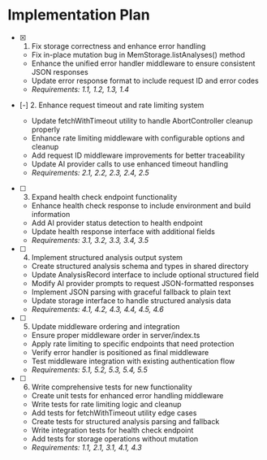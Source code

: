 # Implementation Plan

- [x] 1. Fix storage correctness and enhance error handling





  - Fix in-place mutation bug in MemStorage.listAnalyses() method
  - Enhance the unified error handler middleware to ensure consistent JSON responses
  - Update error response format to include request ID and error codes
  - _Requirements: 1.1, 1.2, 1.3, 1.4_

- [-] 2. Enhance request timeout and rate limiting system



  - Update fetchWithTimeout utility to handle AbortController cleanup properly
  - Enhance rate limiting middleware with configurable options and cleanup
  - Add request ID middleware improvements for better traceability
  - Update AI provider calls to use enhanced timeout handling
  - _Requirements: 2.1, 2.2, 2.3, 2.4, 2.5_

- [ ] 3. Expand health check endpoint functionality
  - Enhance health check response to include environment and build information
  - Add AI provider status detection to health endpoint
  - Update health response interface with additional fields
  - _Requirements: 3.1, 3.2, 3.3, 3.4, 3.5_

- [ ] 4. Implement structured analysis output system
  - Create structured analysis schema and types in shared directory
  - Update AnalysisRecord interface to include optional structured field
  - Modify AI provider prompts to request JSON-formatted responses
  - Implement JSON parsing with graceful fallback to plain text
  - Update storage interface to handle structured analysis data
  - _Requirements: 4.1, 4.2, 4.3, 4.4, 4.5, 4.6_

- [ ] 5. Update middleware ordering and integration
  - Ensure proper middleware order in server/index.ts
  - Apply rate limiting to specific endpoints that need protection
  - Verify error handler is positioned as final middleware
  - Test middleware integration with existing authentication flow
  - _Requirements: 5.1, 5.2, 5.3, 5.4, 5.5_

- [ ] 6. Write comprehensive tests for new functionality
  - Create unit tests for enhanced error handling middleware
  - Write tests for rate limiting logic and cleanup
  - Add tests for fetchWithTimeout utility edge cases
  - Create tests for structured analysis parsing and fallback
  - Write integration tests for health check endpoint
  - Add tests for storage operations without mutation
  - _Requirements: 1.1, 2.1, 3.1, 4.1, 4.3_